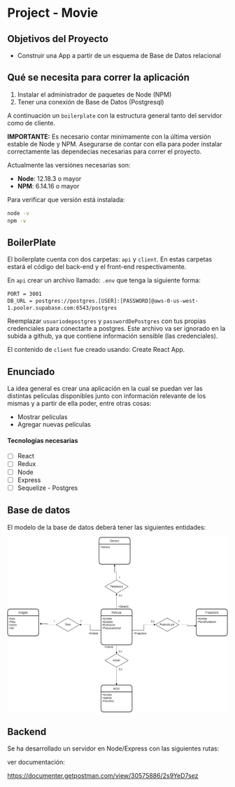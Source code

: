 # Project - Movie

## Objetivos del Proyecto

- Construir una App a partir de un esquema de Base de Datos relacional

## Qué se necesita para correr la aplicación

 1. Instalar el administrador de paquetes de Node (NPM)
 2. Tener una conexión de Base de Datos (Postgresql)

A continuación un `boilerplate` con la estructura general tanto del servidor como de cliente.

__IMPORTANTE:__ Es necesario contar minimamente con la última versión estable de Node y NPM. Asegurarse de contar con ella para poder instalar correctamente las dependecias necesarias para correr el proyecto.

Actualmente las versiónes necesarias son:

- __Node__: 12.18.3 o mayor
- __NPM__: 6.14.16 o mayor

Para verificar que versión está instalada:

```bash
node -v
npm -v
```

## BoilerPlate

El boilerplate cuenta con dos carpetas: `api` y `client`. En estas carpetas estará el código del back-end y el front-end respectivamente.

En `api` crear un archivo llamado: `.env` que tenga la siguiente forma:

```env
PORT = 3001
DB_URL = postgres://postgres.[USER]:[PASSWORD]@aws-0-us-west-1.pooler.supabase.com:6543/postgres
```

Reemplazar `usuariodepostgres` y `passwordDePostgres` con tus propias credenciales para conectarte a postgres. Este archivo va ser ignorado en la subida a github, ya que contiene información sensible (las credenciales).

El contenido de `client` fue creado usando: Create React App.

## Enunciado

La idea general es crear una aplicación en la cual se puedan ver las distintas películas disponibles junto con información relevante de los mismas y a partir de ella poder, entre otras cosas:

- Mostrar películas
- Agregar nuevas películas

#### Tecnologías necesarias

- [ ] React
- [ ] Redux
- [ ] Node
- [ ] Express
- [ ] Sequelize - Postgres

## Base de datos

El modelo de la base de datos deberá tener las siguientes entidades:

<p align="right">
  <img height="400" wide="400" src="./IMG-20231122-WA0000.jpg" />
</p>

## Backend

Se ha desarrollado un servidor en Node/Express con las siguientes rutas:

ver documentación: 

https://documenter.getpostman.com/view/30575886/2s9YeD7sez